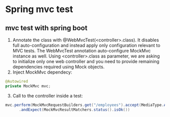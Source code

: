 # Spring mvc test

## mvc test with spring boot

1. Annotate the class with @WebMvcTest(&lt;controller>.class). It disables full auto-configuration and instead apply only configuration relevant to MVC tests. The WebMvcTest annotation auto-configure MockMvc instance as well. Using &lt;controller>.class as parameter, we are asking to initialize only one web controller and you need to provide remaining dependencies required using Mock objects.
2. Inject MockMvc dependecy:
```java
@Autowired
private MockMvc mvc;
```
3. Call to the controller inside a test:
```java
mvc.perform(MockMvcRequestBuilders.get("/employees").accept(MediaType.APPLICATION_JSON)))
      .andExpect(MockMvcResultMatchers.status().isOk())
```
